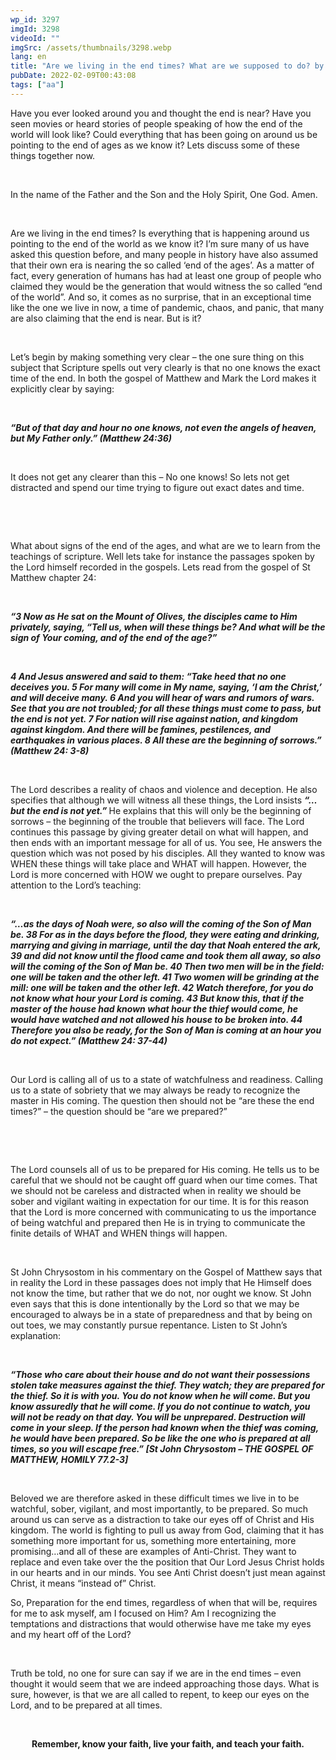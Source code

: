 ```yaml
---
wp_id: 3297
imgId: 3298
videoId: ""
imgSrc: /assets/thumbnails/3298.webp
lang: en
title: "Are we living in the end times? What are we supposed to do? by Fr. Anthony Mourad"
pubDate: 2022-02-09T00:43:08
tags: ["aa"]
---
```


<!-- page: 6 -->

<p><span data-contrast="auto">Have you ever looked around you and thought the end is near? Have you seen movies or heard stories of people speaking of how the end of the world will look like? Could everything that has been going on around us be pointing to the end of ages as we know it? Lets discuss some of these things together now. </span><span data-ccp-props="{&quot;201341983&quot;:0,&quot;335559739&quot;:200,&quot;335559740&quot;:276}"> </span></p>
<p><span data-ccp-props="{&quot;201341983&quot;:0,&quot;335559739&quot;:200,&quot;335559740&quot;:276}"> </span></p>
<p><span data-contrast="auto">In the name of the Father and the Son and the Holy Spirit, One God. Amen.</span><span data-ccp-props="{&quot;201341983&quot;:0,&quot;335559739&quot;:200,&quot;335559740&quot;:276}"> </span></p>
<p><span data-ccp-props="{&quot;201341983&quot;:0,&quot;335559739&quot;:200,&quot;335559740&quot;:276}"> </span></p>
<p><span data-contrast="auto">Are we living in the end times? Is everything that is happening around us pointing to the end of the world as we know it? I’m sure many of us have asked this question before, and many people in history have also assumed that their own era is nearing the so called ‘end of the ages’. As a matter of fact, every generation of humans has had at least one group of people who claimed they would be the generation that would witness the so called “end of the world”. And so, it comes as no surprise, that in an exceptional time like the one we live in now, a time of pandemic, chaos, and panic, that many are also claiming that the end is near. But is it?</span><span data-ccp-props="{&quot;201341983&quot;:0,&quot;335559739&quot;:200,&quot;335559740&quot;:276}"> </span></p>
<p><span data-ccp-props="{&quot;201341983&quot;:0,&quot;335559739&quot;:200,&quot;335559740&quot;:276}"> </span></p>
<p><span data-contrast="auto">Let’s begin by making something very clear – the one sure thing on this subject that Scripture spells out very clearly is that no one knows the exact time of the end. In both the gospel of Matthew and Mark the Lord makes it explicitly clear by saying: </span><span data-ccp-props="{&quot;201341983&quot;:0,&quot;335559739&quot;:200,&quot;335559740&quot;:276}"> </span></p>
<p><span data-ccp-props="{&quot;201341983&quot;:0,&quot;335559739&quot;:200,&quot;335559740&quot;:276}"> </span></p>
<p><b><i><span data-contrast="auto">“But of that day and hour no one knows, not even the angels of heaven, but My Father only.” (Matthew 24:36) </span></i></b><span data-ccp-props="{&quot;201341983&quot;:0,&quot;335559739&quot;:200,&quot;335559740&quot;:276}"> </span></p>
<p><span data-ccp-props="{&quot;201341983&quot;:0,&quot;335559739&quot;:200,&quot;335559740&quot;:276}"> </span></p>
<p><span data-contrast="auto">It does not get any clearer than this – No one knows! So lets not get distracted and spend our time trying to figure out exact dates and time. </span><span data-ccp-props="{&quot;201341983&quot;:0,&quot;335559739&quot;:200,&quot;335559740&quot;:276}"> </span></p>
<p><span data-ccp-props="{&quot;201341983&quot;:0,&quot;335559739&quot;:200,&quot;335559740&quot;:276}"> </span></p>
<p><span data-ccp-props="{&quot;201341983&quot;:0,&quot;335559739&quot;:200,&quot;335559740&quot;:276}"> </span></p>
<p><span data-contrast="auto">What about signs of the end of the ages, and what are we to learn from the teachings of scripture. Well lets take for instance the passages spoken by the Lord himself recorded in the gospels. Lets read from the gospel of St Matthew chapter 24: </span><span data-ccp-props="{&quot;201341983&quot;:0,&quot;335559739&quot;:200,&quot;335559740&quot;:276}"> </span></p>
<p><span data-ccp-props="{&quot;201341983&quot;:0,&quot;335559739&quot;:200,&quot;335559740&quot;:276}"> </span></p>
<p><b><i><span data-contrast="auto">“3 Now as He sat on the Mount of Olives, the disciples came to Him privately, saying, “Tell us, when will these things be? And what will be the sign of Your coming, and of the end of the age?”</span></i></b><span data-ccp-props="{&quot;201341983&quot;:0,&quot;335559739&quot;:200,&quot;335559740&quot;:276}"> </span></p>
<p><span data-ccp-props="{&quot;201341983&quot;:0,&quot;335559739&quot;:200,&quot;335559740&quot;:276}"> </span></p>
<p><b><i><span data-contrast="auto">4 And Jesus answered and said to them: “Take heed that no one deceives you. 5 For many will come in My name, saying, ‘I am the Christ,’ and will deceive many. 6 And you will hear of wars and rumors of wars. See that you are not troubled; for all these things must come to pass, but the end is not yet. 7 For nation will rise against nation, and kingdom against kingdom. And there will be famines, pestilences, and earthquakes in various places. 8 All these are the beginning of sorrows.” (Matthew 24: 3-8) </span></i></b><span data-ccp-props="{&quot;201341983&quot;:0,&quot;335559739&quot;:200,&quot;335559740&quot;:276}"> </span></p>
<p><span data-ccp-props="{&quot;201341983&quot;:0,&quot;335559739&quot;:200,&quot;335559740&quot;:276}"> </span></p>
<p><span data-contrast="auto">The Lord describes a reality of chaos and violence and deception. He also specifies that although we will witness all these things, the Lord insists </span><b><i><span data-contrast="auto">“…but the end is not yet.” </span></i></b><span data-contrast="auto">He explains that this will only be the beginning of sorrows – the beginning of the trouble that believers will face. The Lord continues this passage by giving greater detail on what will happen, and then ends with an important message for all of us. You see, He answers the question which was not posed by his disciples. All they wanted to know was WHEN these things will take place and WHAT will happen. However, the Lord is more concerned with HOW we ought to prepare ourselves. Pay attention to the Lord’s teaching: </span><span data-ccp-props="{&quot;201341983&quot;:0,&quot;335559739&quot;:200,&quot;335559740&quot;:276}"> </span></p>
<p><span data-ccp-props="{&quot;201341983&quot;:0,&quot;335559739&quot;:200,&quot;335559740&quot;:276}"> </span></p>
<p><b><i><span data-contrast="auto">“…as the days of Noah were, so also will the coming of the Son of Man be. 38 For as in the days before the flood, they were eating and drinking, marrying and giving in marriage, until the day that Noah entered the ark, 39 and did not know until the flood came and took them all away, so also will the coming of the Son of Man be. 40 Then two men will be in the field: one will be taken and the other left. 41 Two women will be grinding at the mill: one will be taken and the other left. 42 Watch therefore, for you do not know what hour your Lord is coming. 43 But know this, that if the master of the house had known what hour the thief would come, he would have watched and not allowed his house to be broken into. 44 Therefore you also be ready, for the Son of Man is coming at an hour you do not expect.” (Matthew 24: 37-44)</span></i></b><span data-ccp-props="{&quot;201341983&quot;:0,&quot;335559739&quot;:200,&quot;335559740&quot;:276}"> </span></p>
<p><span data-ccp-props="{&quot;201341983&quot;:0,&quot;335559739&quot;:200,&quot;335559740&quot;:276}"> </span></p>
<p><span data-contrast="auto">Our Lord is calling all of us to a state of watchfulness and readiness. Calling us to a state of sobriety that we may always be ready to recognize the master in His coming. The question then should not be “are these the end times?” – the question should be “are we prepared?”</span><span data-ccp-props="{&quot;201341983&quot;:0,&quot;335559739&quot;:200,&quot;335559740&quot;:276}"> </span></p>
<p><span data-ccp-props="{&quot;201341983&quot;:0,&quot;335559739&quot;:200,&quot;335559740&quot;:276}"> </span></p>
<p><span data-ccp-props="{&quot;201341983&quot;:0,&quot;335559739&quot;:200,&quot;335559740&quot;:276}"> </span></p>
<p><span data-contrast="auto">The Lord counsels all of us to be prepared for His coming. He tells us to be careful that we should not be caught off guard when our time comes. That we should not be careless and distracted when in reality we should be sober and vigilant waiting in expectation for our time. It is for this reason that the Lord is more concerned with communicating to us the importance of being watchful and prepared then He is in trying to communicate the finite details of WHAT and WHEN things will happen. </span><span data-ccp-props="{&quot;201341983&quot;:0,&quot;335559739&quot;:200,&quot;335559740&quot;:276}"> </span></p>
<p><span data-ccp-props="{&quot;201341983&quot;:0,&quot;335559739&quot;:200,&quot;335559740&quot;:276}"> </span></p>
<p><span data-contrast="auto">St John Chrysostom in his commentary on the Gospel of Matthew says that in reality the Lord in these passages does not imply that He Himself does not know the time, but rather that we do not, nor ought we know. St John even says that this is done intentionally by the Lord so that we may be encouraged to always be in a state of preparedness and that by being on out toes, we may constantly pursue repentance. Listen to St John’s explanation: </span><span data-ccp-props="{&quot;201341983&quot;:0,&quot;335559739&quot;:200,&quot;335559740&quot;:276}"> </span></p>
<p><span data-ccp-props="{&quot;201341983&quot;:0,&quot;335559739&quot;:200,&quot;335559740&quot;:276}"> </span></p>
<p><b><i><span data-contrast="auto">“Those who care about their house and do not want their possessions stolen take measures against the thief. They watch; they are prepared for the thief. So it is with you. You do not know when he will come. But you know assuredly that he will come. If you do not continue to watch, you will not be ready on that day. You will be unprepared. Destruction will come in your sleep. If the person had known when the thief was coming, he would have been prepared. So be like the one who is prepared at all times, so you will escape free.” [St John Chrysostom &#8211; THE GOSPEL OF MATTHEW, HOMILY 77.2-3] </span></i></b><span data-ccp-props="{&quot;201341983&quot;:0,&quot;335559739&quot;:200,&quot;335559740&quot;:276}"> </span></p>
<p><span data-ccp-props="{&quot;201341983&quot;:0,&quot;335559739&quot;:200,&quot;335559740&quot;:276}"> </span></p>
<p><span data-contrast="auto">Beloved we are therefore asked in these difficult times we live in to be watchful, sober, vigilant, and most importantly, to be prepared. So much around us can serve as a distraction to take our eyes off of Christ and His kingdom. The world is fighting to pull us away from God, claiming that it has something more important for us, something more entertaining, more promising…and all of these are examples of Anti-Christ. They want to replace and even take over the the position that Our Lord Jesus Christ holds in our hearts and in our minds. You see Anti Christ doesn’t just mean against Christ, it means “instead of” Christ. </span><span data-ccp-props="{&quot;201341983&quot;:0,&quot;335559739&quot;:200,&quot;335559740&quot;:276}"> </span></p>
<p><span data-contrast="auto">So, Preparation for the end times, regardless of when that will be, requires for me to ask myself, am I focused on Him? Am I recognizing the temptations and distractions that would otherwise have me take my eyes and my heart off of the Lord? </span><span data-ccp-props="{&quot;201341983&quot;:0,&quot;335559739&quot;:200,&quot;335559740&quot;:276}"> </span></p>
<p><span data-ccp-props="{&quot;201341983&quot;:0,&quot;335559739&quot;:200,&quot;335559740&quot;:276}"> </span></p>
<p><span data-contrast="auto">Truth be told, no one for sure can say if we are in the end times – even thought it would seem that we are indeed approaching those days. What is sure, however, is that we are all called to repent, to keep our eyes on the Lord, and to be prepared at all times. </span><span data-ccp-props="{&quot;201341983&quot;:0,&quot;335559739&quot;:200,&quot;335559740&quot;:276}"> </span></p>
<p>&nbsp;</p>
<p style="text-align: center;"><strong>Remember, know your faith, live your faith, and teach your faith.</strong></p>
